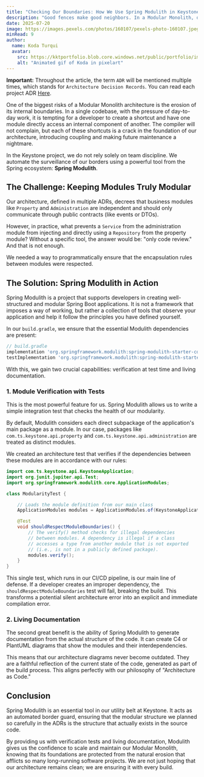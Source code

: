 ```yaml
---
title: "Checking Our Boundaries: How We Use Spring Modulith in Keystone"
description: "Good fences make good neighbors. In a Modular Monolith, discipline is crucial. Discover how we use Spring Modulith to test, document, and ensure that the boundaries between our business modules remain intact."
date: 2025-07-20
image: https://images.pexels.com/photos/160107/pexels-photo-160107.jpeg?auto=compress&cs=tinysrgb&w=1260&h=750&dpr=1
minRead: 9
author:
  name: Koda Turqui
  avatar:
    src: https://kktportfolio.blob.core.windows.net/public/portfolio/images/Vdeo_Animado_Pronto-ezgif.webp
    alt: "Animated gif of Koda in pixelart"
---
```


**Important:** Throughout the article, the term `ADR` will be mentioned multiple times, which stands for `Architecture Decision Records`. You can read each project ADR [Here](https://github.com/koda-kaolinite/keystone_api/tree/main/docs/ARCHITECTURE-DESICION-LOG).

One of the biggest risks of a Modular Monolith architecture is the erosion of its internal boundaries. In a single codebase, with the pressure of day-to-day work, it is tempting for a developer to create a shortcut and have one module directly access an internal component of another. The compiler will not complain, but each of these shortcuts is a crack in the foundation of our architecture, introducing coupling and making future maintenance a nightmare.

In the Keystone project, we do not rely solely on team discipline. We automate the surveillance of our borders using a powerful tool from the Spring ecosystem: **Spring Modulith**.

## The Challenge: Keeping Modules Truly Modular

Our architecture, defined in multiple ADRs, decrees that business modules like `Property` and `Administration` are independent and should only communicate through public contracts (like events or DTOs).

However, in practice, what prevents a `Service` from the administration module from injecting and directly using a `Repository` from the property module? Without a specific tool, the answer would be: "only code review." And that is not enough.

We needed a way to programmatically ensure that the encapsulation rules between modules were respected.

## The Solution: Spring Modulith in Action

Spring Modulith is a project that supports developers in creating well-structured and modular Spring Boot applications. It is not a framework that imposes a way of working, but rather a collection of tools that observe your application and help it follow the principles you have defined yourself.

In our `build.gradle`, we ensure that the essential Modulith dependencies are present:
```groovy
// build.gradle
implementation 'org.springframework.modulith:spring-modulith-starter-core'
testImplementation 'org.springframework.modulith:spring-modulith-starter-test'
```

With this, we gain two crucial capabilities: verification at test time and living documentation.

### 1. Module Verification with Tests

This is the most powerful feature for us. Spring Modulith allows us to write a simple integration test that checks the health of our modularity.

By default, Modulith considers each direct subpackage of the application's main package as a module. In our case, packages like `com.ts.keystone.api.property` and `com.ts.keystone.api.administration` are treated as distinct modules.

We created an architecture test that verifies if the dependencies between these modules are in accordance with our rules:

```java
import com.ts.keystone.api.KeystoneApplication;
import org.junit.jupiter.api.Test;
import org.springframework.modulith.core.ApplicationModules;

class ModularityTest {

    // Loads the module definition from our main class
    ApplicationModules modules = ApplicationModules.of(KeystoneApplication.class);

    @Test
    void shouldRespectModuleBoundaries() {
        // The verify() method checks for illegal dependencies
        // between modules. A dependency is illegal if a class
        // accesses a type from another module that is not exported
        // (i.e., is not in a publicly defined package).
        modules.verify();
    }
}
```

This single test, which runs in our CI/CD pipeline, is our main line of defense. If a developer creates an improper dependency, the `shouldRespectModuleBoundaries` test will fail, breaking the build. This transforms a potential silent architecture error into an explicit and immediate compilation error.

### 2. Living Documentation

The second great benefit is the ability of Spring Modulith to generate documentation from the actual structure of the code. It can create C4 or PlantUML diagrams that show the modules and their interdependencies.

This means that our architecture diagrams never become outdated. They are a faithful reflection of the current state of the code, generated as part of the build process. This aligns perfectly with our philosophy of "Architecture as Code."

## Conclusion

Spring Modulith is an essential tool in our utility belt at Keystone. It acts as an automated border guard, ensuring that the modular structure we planned so carefully in the ADRs is the structure that actually exists in the source code.

By providing us with verification tests and living documentation, Modulith gives us the confidence to scale and maintain our Modular Monolith, knowing that its foundations are protected from the natural erosion that afflicts so many long-running software projects. We are not just hoping that our architecture remains clean; we are ensuring it with every build.

